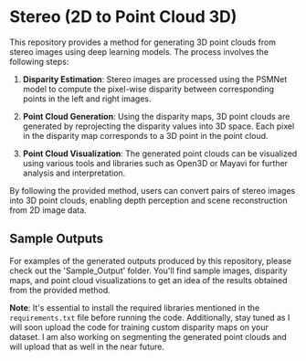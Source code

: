 # Stereo (2D to Point Cloud 3D)

This repository provides a method for generating 3D point clouds from stereo images using deep learning models. The process involves the following steps:

1. **Disparity Estimation**: Stereo images are processed using the PSMNet model to compute the pixel-wise disparity between corresponding points in the left and right images.

2. **Point Cloud Generation**: Using the disparity maps, 3D point clouds are generated by reprojecting the disparity values into 3D space. Each pixel in the disparity map corresponds to a 3D point in the point cloud.

3. **Point Cloud Visualization**: The generated point clouds can be visualized using various tools and libraries such as Open3D or Mayavi for further analysis and interpretation.

By following the provided method, users can convert pairs of stereo images into 3D point clouds, enabling depth perception and scene reconstruction from 2D image data.

## Sample Outputs

For examples of the generated outputs produced by this repository, please check out the 'Sample_Output' folder. You'll find sample images, disparity maps, and point cloud visualizations to get an idea of the results obtained from the provided method.

**Note**: It's essential to install the required libraries mentioned in the `requirements.txt` file before running the code. Additionally, stay tuned as I will soon upload the code for training custom disparity maps on your dataset. I am also working on segmenting the generated point clouds and will upload that as well in the near future.

